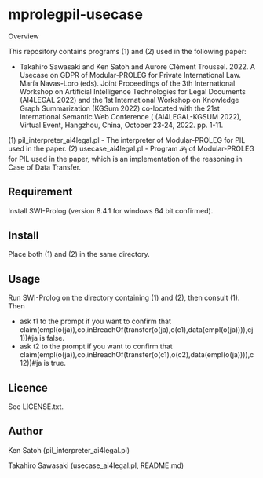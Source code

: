 # mprolegpil-usecase

Overview

This repository contains programs (1) and (2) used in the following paper:

- Takahiro Sawasaki and Ken Satoh and Aurore Clément Troussel. 2022. A Usecase on GDPR of Modular-PROLEG for Private International Law. María Navas-Loro (eds). Joint Proceedings of the 3th International Workshop on Artificial Intelligence Technologies for Legal Documents (AI4LEGAL 2022) and the 1st International Workshop on Knowledge Graph Summarization (KGSum 2022) co-located with the 21st International Semantic Web Conference ( (AI4LEGAL-KGSUM 2022), Virtual Event, Hangzhou, China, October 23-24, 2022. pp. 1-11.

(1) pil_interpreter_ai4legal.pl - The interpreter of Modular-PROLEG for PIL used in the paper.
(2) usecase_ai4legal.pl - Program $\mathcal{P}_{1}$ of Modular-PROLEG for PIL used in the paper, which is an implementation of the reasoning in Case of Data Transfer.

## Requirement

Install SWI-Prolog (version 8.4.1 for windows 64 bit confirmed).

## Install

Place both (1) and (2) in the same directory.

## Usage

Run SWI-Prolog on the directory containing (1) and (2), then consult (1). Then

- ask t1 to the prompt if you want to confirm that
  claim(empl(o(ja)),co,inBreachOf(transfer(o(ja),o(c1),data(empl(o(ja)))),cj1))#ja is false.
- ask t2 to the prompt if you want to confirm that 
  claim(empl(o(ja)),co,inBreachOf(transfer(o(c1),o(c2),data(empl(o(ja)))),c12))#ja is true.

## Licence

See LICENSE.txt.

## Author

Ken Satoh (pil_interpreter_ai4legal.pl)

Takahiro Sawasaki (usecase_ai4legal.pl, README.md)

